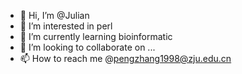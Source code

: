 - 👋 Hi, I’m @Julian
- 👀 I’m interested in perl
- 🌱 I’m currently learning bioinformatic
- 💞️ I’m looking to collaborate on ...
- 📫 How to reach me @pengzhang1998@zju.edu.cn

<!---
Xamp1e/Xamp1e is a ✨ special ✨ repository because its `README.md` (this file) appears on your GitHub profile.
You can click the Preview link to take a look at your changes.
--->
